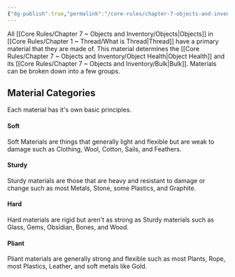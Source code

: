 ```yaml
---
{"dg-publish":true,"permalink":"/core-rules/chapter-7-objects-and-inventory/materials/"}
---
```


All [[Core Rules/Chapter 7 ~ Objects and Inventory/Objects\|Objects]] in [[Core Rules/Chapter 1 ~ Thread/What is Thread\|Thread]] have a primary material that they are made of. This material determines the [[Core Rules/Chapter 7 ~ Objects and Inventory/Object Health\|Object Health]] and its [[Core Rules/Chapter 7 ~ Objects and Inventory/Bulk\|Bulk]]. Materials can be broken down into a few groups.

## Material Categories
Each material has it's own basic principles.

#### Soft
Soft Materials are things that generally light and flexible but are weak to damage such as Clothing, Wool, Cotton, Sails, and Feathers.
#### Sturdy
Sturdy materials are those that are heavy and resistant to damage or change such as most Metals, Stone, some Plastics, and Graphite.
#### Hard
Hard materials are rigid but aren't as strong as Sturdy materials such as Glass, Gems, Obsidian, Bones, and Wood.
#### Pliant
Pliant materials are generally strong and flexible such as most Plants, Rope, most Plastics, Leather, and soft metals like Gold.